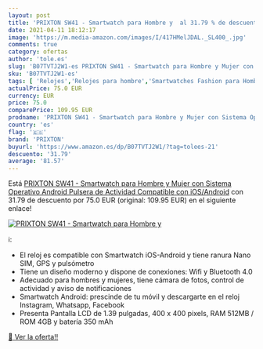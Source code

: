 ```yaml
---
layout: post
title: 'PRIXTON SW41 - Smartwatch para Hombre y  al 31.79 % de descuento'
date: 2021-04-11 18:12:17
image: 'https://m.media-amazon.com/images/I/417HMelJDAL._SL400_.jpg'
comments: true
category: ofertas
author: 'tole.es'
slug: 'B07TVTJ2W1-es PRIXTON SW41 - Smartwatch para Hombre y Mujer con Sistema...'
sku: 'B07TVTJ2W1-es'
tags: [ 'Relojes','Relojes para hombre','Smartwatches Fashion para Hombre','android','prixton', ]
actualPrice: 75.0 EUR
currency: EUR
price: 75.0
comparePrice: 109.95 EUR
prodname: 'PRIXTON SW41 - Smartwatch para Hombre y Mujer con Sistema Operativo Android  Pulsera de Actividad Compatible con iOS/Android'
country: 'es'
flag: '🇪🇸'
brand: 'PRIXTON'
buyurl: 'https://www.amazon.es/dp/B07TVTJ2W1/?tag=tolees-21'
descuento: '31.79'
average: '81.57'
---
```


Está [PRIXTON SW41 - Smartwatch para Hombre y Mujer con Sistema Operativo Android  Pulsera de Actividad Compatible con iOS/Android](https://www.amazon.es/dp/B07TVTJ2W1/?tag=tolees-21) con 31.79 de descuento por 75.0 EUR (original: 109.95 EUR) en el siguiente enlace!

[![PRIXTON SW41 - Smartwatch para Hombre y ](https://m.media-amazon.com/images/I/417HMelJDAL._SL400_.jpg)](https://www.amazon.es/dp/B07TVTJ2W1/?tag=tolees-21)

ℹ️:

- El reloj es compatible con Smartwatch iOS-Android y tiene ranura Nano SIM, GPS y pulsómetro
- Tiene un diseño moderno y dispone de conexiones: Wifi y Bluetooth 4.0
- Adecuado para hombres y mujeres, tiene cámara de fotos, control de actividad y aviso de notificaciones
- Smartwatch Android: prescinde de tu móvil y descargarte en el reloj Instagram, Whatsapp, Facebook
- Presenta Pantalla LCD de 1.39 pulgadas, 400 x 400 pixels, RAM 512MB / ROM 4GB y batería 350 mAh

[🛒 Ver la oferta!!](https://www.amazon.es/dp/B07TVTJ2W1/?tag=tolees-21)
